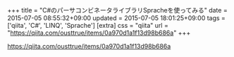 +++
title = "C#のパーサコンビネータライブラリSpracheを使ってみる"
date = 2015-07-05 08:55:32+09:00
updated = 2015-07-05 18:01:25+09:00
tags = ['qiita', 'C#', 'LINQ', 'Sprache']
[extra]
css = "qiita"
url = "https://qiita.com/ousttrue/items/0a970d1a1f13d98b686a"
+++

<https://qiita.com/ousttrue/items/0a970d1a1f13d98b686a>

